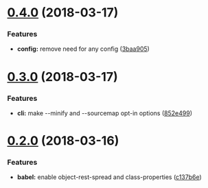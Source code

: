<a name="0.4.0"></a>
# [0.4.0](https://github.com/zenflow/zenflow-build-js-lib/compare/v0.3.0...v0.4.0) (2018-03-17)


### Features

* **config:** remove need for any config ([3baa905](https://github.com/zenflow/zenflow-build-js-lib/commit/3baa905))

<a name="0.3.0"></a>
# [0.3.0](https://github.com/zenflow/zenflow-build-js-lib/compare/v0.2.0...v0.3.0) (2018-03-17)


### Features

* **cli:** make --minify and --sourcemap opt-in options ([852e499](https://github.com/zenflow/zenflow-build-js-lib/commit/852e499))

<a name="0.2.0"></a>
# [0.2.0](https://github.com/zenflow/zenflow-build-js-lib/compare/v0.1.1...v0.2.0) (2018-03-16)


### Features

* **babel:** enable object-rest-spread and class-properties ([c137b6e](https://github.com/zenflow/zenflow-build-js-lib/commit/c137b6e))
